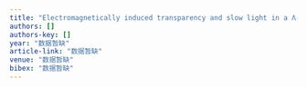 ```yaml
---
title: "Electromagnetically induced transparency and slow light in a Λ-type three-level system of GaAs/AlGaAs multiple quantum wells"
authors: []
authors-key: []
year: "数据暂缺"
article-link: "数据暂缺"
venue: "数据暂缺"
bibex: "数据暂缺"
---
```

